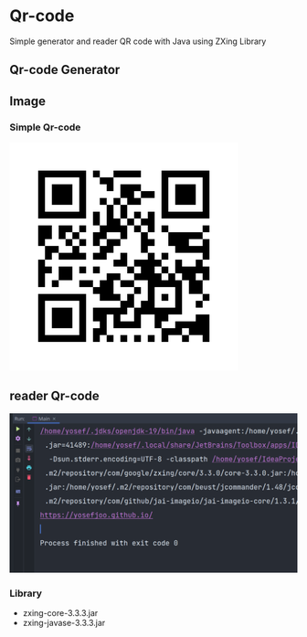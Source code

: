 # Qr-code
Simple generator and reader QR code with Java using ZXing Library


## Qr-code Generator
## Image
### Simple Qr-code
![qr-code](src/QrGenerator/qr-code.png)

## reader Qr-code
![qr-code](src/QrGenerator/S1.png)

### Library
- zxing-core-3.3.3.jar
- zxing-javase-3.3.3.jar
